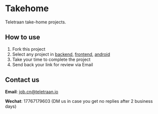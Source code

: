 # Takehome

Teletraan take-home projects.

## How to use

1. Fork this project
2. Select any project in [backend](https://github.com/teletraan/takehome/blob/master/backend), [frontend](https://github.com/teletraan/takehome/blob/master/frontend), [android](https://github.com/teletraan/takehome/blob/master/frontend)
3. Take your time to complete the project
4. Send back your link for review via Email

## Contact us

**Email**: [job.cn@teletraan.io](mailto:job.cn@teletraan.io)

**Wechat**: 17767179603 (DM us in case you get no replies after 2 business days)
